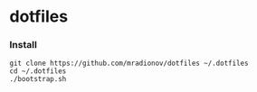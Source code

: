 dotfiles
===

### Install

```
git clone https://github.com/mradionov/dotfiles ~/.dotfiles
cd ~/.dotfiles
./bootstrap.sh
```
